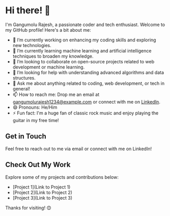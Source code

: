 # Hi there! 👋

I'm Gangumolu Rajesh, a passionate coder and tech enthusiast. Welcome to my GitHub profile! Here's a bit about me:

- 🔭 I’m currently working on enhancing my coding skills and exploring new technologies.
- 🌱 I’m currently learning machine learning and artificial intelligence techniques to broaden my knowledge.
- 👯 I’m looking to collaborate on open-source projects related to web development or machine learning.
- 🤔 I’m looking for help with understanding advanced algorithms and data structures.
- 💬 Ask me about anything related to coding, web development, or tech in general!
- 📫 How to reach me: Drop me an email at gangumolurajesh1234@example.com or connect with me on [LinkedIn](https://www.linkedin.com/in/gangumolurajesh1234/).
- 😄 Pronouns: He/Him
- ⚡ Fun fact: I'm a huge fan of classic rock music and enjoy playing the guitar in my free time!

## Get in Touch

Feel free to reach out to me via email or connect with me on LinkedIn!

## Check Out My Work

Explore some of my projects and contributions below:

- [Project 1](Link to Project 1)
- [Project 2](Link to Project 2)
- [Project 3](Link to Project 3)

Thanks for visiting! 😊
